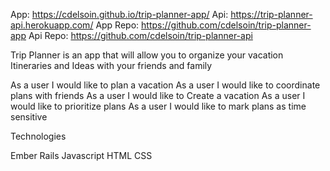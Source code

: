 
App: https://cdelsoin.github.io/trip-planner-app/
Api: https://trip-planner-api.herokuapp.com/
App Repo: https://github.com/cdelsoin/trip-planner-app
Api Repo: https://github.com/cdelsoin/trip-planner-api

Trip Planner is an app that will allow you to organize your vacation Itineraries and Ideas with your friends and family

As a user I would like to plan a vacation
As a user I would like to coordinate plans with friends
As a user I would like to Create a vacation
As a user I would like to prioritize plans
As a user I would like to mark plans as time sensitive

Technologies

Ember
Rails
Javascript
HTML
CSS
